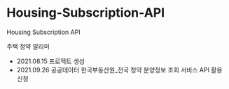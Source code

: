 # Housing-Subscription-API
Housing Subscription API

주택 청약 알리미

- 2021.08.15 프로젝트 생성
- 2021.09.26 공공데이터 한국부동산원_전국 청약 분양정보 조회 서비스 API 활용 신청
